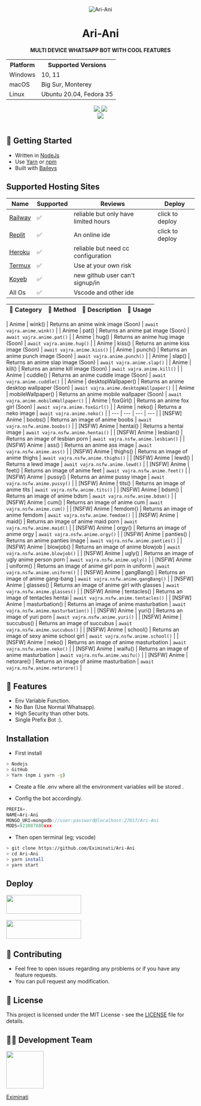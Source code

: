 

<div align="center">
    <img src="https://i.pinimg.com/564x/a1/83/38/a183388b010c4a47c828ecc20d27b79c.jpg" alt="Ari-Ani" />
</div>

<h1 align="center">Ari-Ani</h1>

<p align="center">
    <strong>MULTI DEVICE WHATSAPP BOT WITH COOL FEATURES</strong>
</p>

<table align="center">
    <tr>
        <th>Platform</th>
        <th>Supported Versions</th>
    </tr>
    <tr>
        <td>Windows</td>
        <td>10, 11</td>
    </tr>
    <tr>
        <td>macOS</td>
        <td>Big Sur, Monterey</td>
    </tr>
    <tr>
        <td>Linux</td>
        <td>Ubuntu 20.04, Fedora 35</td>
    </tr>
</table>

<p align="center">
  <a href="https://github.com/Eximinati/Ari-Ani/fork">
    <img src="https://img.shields.io/github/forks/Eximinati/Ari-Ani?label=Fork&style=social">
    
    
  <a href="https://github.com/Eximinati/Ari-Ani/stargazers">
    <img src="https://img.shields.io/github/stars/Eximinati/Ari-Ani?style=social">
  </a>

<br>

<a href="https://github.com/Eximinati/Ari-Ani">
    <img src="https://visitor-badge.glitch.me/badge?page_id=https://github.com/Eximinati/Ari-Ani.visitor-badge&left_text=Total%20People%20Visited">
  </a>
  <br><br>

## 🚀 Getting Started

- Written in [NodeJs](https://nodejs.org/)
- Use [Yarn](https://yarnpkg.com) or [npm](npmjs.com)
- Built with [Baileys](https://github.com/adiwajshing/Baileys)

## Supported Hosting Sites

| Name | Supported | Reviews | Deploy |
| -------- | -------- | -------- | -------- |
| <a href="https://railway.app/new/template/cusVAZ?referralCode=iTIHSx" target="_blank">Railway</a> | ✅ | reliable but only have limited hours | click to deploy |
| <a href="https://replit.com/new/github/Eximinati/Ari-Ani" target="_blank">Replit</a> | ✅ | An online ide | click to deploy |
| <a href="https://heroku.com" target="_blank">Heroku</a> | ✅ | reliable but need cc configuration |
| <a href="https://termux.com" target="_blank">Termux</a> | ✅ | Use at your own risk |
| <a href="https://www.koyeb.com" target="_blank">Koyeb</a> | ✅ | new github user can't signup/in |
| All Os | ✅ | Vscode and other ide |

| 📁️ Category | 📝  Method | 🧾  Description | 📍  Usage |
| ------ | ------ | ------ | ------ |


| Anime | wink() | Returns an anime wink image (Soon) | `await vajra.anime.wink()` | 
| Anime | pat() | Returns an anime pat image (Soon) | `await vajra.anime.pat()` |
| Anime | hug() | Returns an anime hug image (Soon) | `await vajra.anime.hug()` | 
| Anime | kiss() | Returns an anime kiss image (Soon) | `await vajra.anime.kiss()` |
| Anime | punch() | Returns an anime punch image (Soon) | `await vajra.anime.punch()` | 
| Anime | slap() | Returns an anime slap image (Soon) | `await vajra.anime.slap()` |
| Anime | kill() | Returns an anime kill image (Soon) | `await vajra.anime.kill()` | 
| Anime | cuddle() | Returns an anime cuddle image (Soon) | `await vajra.anime.cuddle()` | 
| Anime | desktopWallpaper() | Returns an anime desktop wallpaper (Soon)  | `await vajra.anime.desktopWallpaper()` | 
| Anime | mobileWallpaper() | Returns an anime mobile wallpaper (Soon) | `await vajra.anime.mobileWallpaper()` | 
| Anime | foxGirl() | Returns an anime fox girl (Soon) | `await vajra.anime.foxGirl()` | 
| Anime | neko() | Returns a neko image | `await vajra.anime.neko()` | 
| --- | --- | --- | --- |
| [NSFW] Anime | boobs() | Returns an image of anime boobs | `await vajra.nsfw.anime.boobs()` |
| [NSFW] Anime | hentai() | Returns a hentai image  | `await vajra.nsfw.anime.hentai()` |
| [NSFW] Anime | lesbian() | Returns an image of lesbian porn | `await vajra.nsfw.anime.lesbian()` |
| [NSFW] Anime | ass() | Returns an anime ass image | `await vajra.nsfw.anime.ass()` |
| [NSFW] Anime | thighs() | Returns an image of anime thighs | `await vajra.nsfw.anime.thighs()` |
| [NSFW] Anime | lewd() | Returns a lewd image | `await vajra.nsfw.anime.lewd()` |
| [NSFW] Anime | feet() | Returns an image of anime feet | `await vajra.nsfw.anime.feet()` |
| [NSFW] Anime | pussy() | Returns an anime pussy image | `await vajra.nsfw.anime.pussy()` |
| [NSFW] Anime | tits() | Returns an image of anime tits | `await vajra.nsfw.anime.tits()` |
| [NSFW] Anime | bdsm() | Returns an image of anime bdsm | `await vajra.nsfw.anime.bdsm()` |
| [NSFW] Anime | cum() | Returns an image of anime cum | `await vajra.nsfw.anime.cum()` |
| [NSFW] Anime | femdom() | Returns an image of anime femdom | `await vajra.nsfw.anime.femdom()` |
| [NSFW] Anime | maid() | Returns an image of anime maid porn | `await vajra.nsfw.anime.maid()` |
| [NSFW] Anime | orgy() | Returns an image of anime orgy | `await vajra.nsfw.anime.orgy()` |
| [NSFW] Anime | panties() | Returns an anime panties image | `await vajra.nsfw.anime.panties()` |
| [NSFW] Anime | blowjob() | Returns an image of anime blowjob | `await vajra.nsfw.anime.blowjob()` |
| [NSFW] Anime | ugly() | Returns an image of ugly anime person porn | `await vajra.nsfw.anime.ugly()` |
| [NSFW] Anime | uniform() | Returns an image of anime girl porn in uniform | `await vajra.nsfw.anime.uniform()` |
| [NSFW] Anime | gangBang() | Returns an image of anime gang-bang | `await vajra.nsfw.anime.gangBang()` |
| [NSFW] Anime | glasses() | Returns an image of anime girl with glasses | `await vajra.nsfw.anime.glasses()` |
| [NSFW] Anime | tentacles() | Returns an image of tentacles hentai | `await vajra.nsfw.anime.tentacles()` |
| [NSFW] Anime | masturbation() | Returns an image of anime masturbation | `await vajra.nsfw.anime.masturbation()` |
| [NSFW] Anime | yuri() | Returns an image of yuri porn | `await vajra.nsfw.anime.yuri()` |
| [NSFW] Anime | succubus() | Returns an image of succubus | `await vajra.nsfw.anime.succubus()` |
| [NSFW] Anime | school() | Returns an image of sexy anime school girl | `await vajra.nsfw.anime.school()` |
| [NSFW] Anime | neko() | Returns an image of anime masturbation | `await vajra.nsfw.anime.neko()` |
| [NSFW] Anime | waifu() | Returns an image of anime masturbation | `await vajra.nsfw.anime.waifu()` |
| [NSFW] Anime | netorare() | Returns an image of anime masturbation | `await vajra.nsfw.anime.netorare()` |



## 🎯 Features

- Env Variable Function.
- No Ban (Use Normal Whatsapp).
- High Security than other bots.
- Single Prefix Bot :).

## Installation


- First install
```bash
> Nodejs
> GitHub 
> Yarn (npm i yarn -g)
```
- Create a file .env where all the environment variables will be stored .

- Config the bot accordingly.

```js
PREFIX=.
NAME=Ari-Ani
MONGO_URI=mongodb://user:password@localhost:27017/Ari-Ani
MODS=923087880xxx
```
- Then open terminal (eg; vscode)

```bash
> git clone https://github.com/Eximinati/Ari-Ani
> cd Ari-Ani
> yarn install  
> yarn start
```

## Deploy

<a href="https://railway.app/new/template/cusVAZ?referralCode=iTIHSx"><img src="https://railway.app/button.svg" width="200" height="50"></a>
      <br><br>
<a href="https://repl.it/github/Eximinati/Ari-Ani"><img src="https://i.ibb.co/zrB5kMh/deploy-on-repl.jpg" width="200" height="50"></a>
      
## 🤝 Contributing

+ Feel free to open issues regarding any problems or if you have any feature requests.
+ You can pull request any modification.

## 📜 License

This project is licensed under the MIT License - see the [LICENSE](LICENSE) file for details.

## 🧑‍💻 Development Team

<a href="https://github.com/pratyush4932"><img src="https://github.com/Eximinati.png?size=100" width="100" height="100"></a>

[Eximinati](https://github.com/Eximinati)
